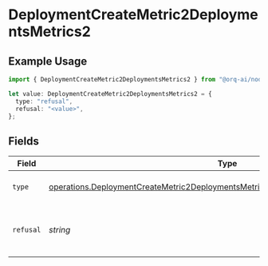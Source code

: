 # DeploymentCreateMetric2DeploymentsMetrics2

## Example Usage

```typescript
import { DeploymentCreateMetric2DeploymentsMetrics2 } from "@orq-ai/node/models/operations";

let value: DeploymentCreateMetric2DeploymentsMetrics2 = {
  type: "refusal",
  refusal: "<value>",
};
```

## Fields

| Field                                                                                                                                                                                    | Type                                                                                                                                                                                     | Required                                                                                                                                                                                 | Description                                                                                                                                                                              |
| ---------------------------------------------------------------------------------------------------------------------------------------------------------------------------------------- | ---------------------------------------------------------------------------------------------------------------------------------------------------------------------------------------- | ---------------------------------------------------------------------------------------------------------------------------------------------------------------------------------------- | ---------------------------------------------------------------------------------------------------------------------------------------------------------------------------------------- |
| `type`                                                                                                                                                                                   | [operations.DeploymentCreateMetric2DeploymentsMetricsRequestRequestBodyMessagesType](../../models/operations/deploymentcreatemetric2deploymentsmetricsrequestrequestbodymessagestype.md) | :heavy_check_mark:                                                                                                                                                                       | The type of the content part.                                                                                                                                                            |
| `refusal`                                                                                                                                                                                | *string*                                                                                                                                                                                 | :heavy_check_mark:                                                                                                                                                                       | The refusal message generated by the model.                                                                                                                                              |